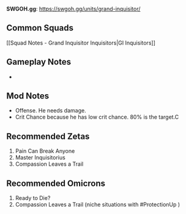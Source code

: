 **SWGOH.gg**: https://swgoh.gg/units/grand-inquisitor/

## Common Squads

[[Squad Notes - Grand Inquisitor Inquisitors|GI Inquisitors]]

## Gameplay Notes

 - 

## Mod Notes

 - Offense. He needs damage. 
 - Crit Chance because he has low crit chance. 80% is the target.C

## Recommended Zetas

1. Pain Can Break Anyone
2. Master Inquisitorius
3. Compassion Leaves a Trail

## Recommended Omicrons

1. Ready to Die?
2. Compassion Leaves a Trail (niche situations with #ProtectionUp )